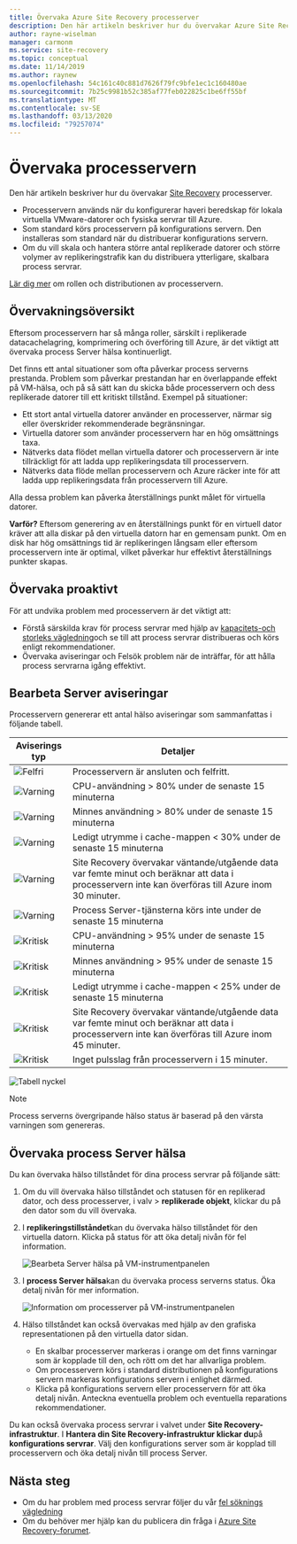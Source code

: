 ```yaml
---
title: Övervaka Azure Site Recovery processerver
description: Den här artikeln beskriver hur du övervakar Azure Site Recovery processerver som används för haveri beredskap för virtuella VMware-datorer/fysiska servrar
author: rayne-wiselman
manager: carmonm
ms.service: site-recovery
ms.topic: conceptual
ms.date: 11/14/2019
ms.author: raynew
ms.openlocfilehash: 54c161c40c881d7626f79fc9bfe1ec1c160480ae
ms.sourcegitcommit: 7b25c9981b52c385af77feb022825c1be6ff55bf
ms.translationtype: MT
ms.contentlocale: sv-SE
ms.lasthandoff: 03/13/2020
ms.locfileid: "79257074"
---
```

# <a name="monitor-the-process-server"></a>Övervaka processervern

Den här artikeln beskriver hur du övervakar [Site Recovery](site-recovery-overview.md) processerver.

- Processervern används när du konfigurerar haveri beredskap för lokala virtuella VMware-datorer och fysiska servrar till Azure.
- Som standard körs processervern på konfigurations servern. Den installeras som standard när du distribuerar konfigurations servern.
- Om du vill skala och hantera större antal replikerade datorer och större volymer av replikeringstrafik kan du distribuera ytterligare, skalbara process servrar.

[Lär dig mer](vmware-physical-azure-config-process-server-overview.md) om rollen och distributionen av processervern.

## <a name="monitoring-overview"></a>Övervakningsöversikt

Eftersom processervern har så många roller, särskilt i replikerade datacachelagring, komprimering och överföring till Azure, är det viktigt att övervaka process Server hälsa kontinuerligt.

Det finns ett antal situationer som ofta påverkar process serverns prestanda. Problem som påverkar prestandan har en överlappande effekt på VM-hälsa, och på så sätt kan du skicka både processervern och dess replikerade datorer till ett kritiskt tillstånd. Exempel på situationer:

- Ett stort antal virtuella datorer använder en processerver, närmar sig eller överskrider rekommenderade begränsningar.
- Virtuella datorer som använder processervern har en hög omsättnings taxa.
- Nätverks data flödet mellan virtuella datorer och processervern är inte tillräckligt för att ladda upp replikeringsdata till processervern.
- Nätverks data flöde mellan processervern och Azure räcker inte för att ladda upp replikeringsdata från processervern till Azure.

Alla dessa problem kan påverka återställnings punkt målet för virtuella datorer. 

**Varför?** Eftersom generering av en återställnings punkt för en virtuell dator kräver att alla diskar på den virtuella datorn har en gemensam punkt. Om en disk har hög omsättnings tid är replikeringen långsam eller eftersom processervern inte är optimal, vilket påverkar hur effektivt återställnings punkter skapas.

## <a name="monitor-proactively"></a>Övervaka proaktivt

För att undvika problem med processervern är det viktigt att:

- Förstå särskilda krav för process servrar med hjälp av [kapacitets-och storleks vägledning](site-recovery-plan-capacity-vmware.md#capacity-considerations)och se till att process servrar distribueras och körs enligt rekommendationer.
- Övervaka aviseringar och Felsök problem när de inträffar, för att hålla process servrarna igång effektivt.


## <a name="process-server-alerts"></a>Bearbeta Server aviseringar

Processervern genererar ett antal hälso aviseringar som sammanfattas i följande tabell.

**Aviserings typ** | **Detaljer**
--- | ---
![Felfri][green] | Processervern är ansluten och felfritt.
![Varning][yellow] | CPU-användning > 80% under de senaste 15 minuterna
![Varning][yellow] | Minnes användning > 80% under de senaste 15 minuterna
![Varning][yellow] | Ledigt utrymme i cache-mappen < 30% under de senaste 15 minuterna
![Varning][yellow] | Site Recovery övervakar väntande/utgående data var femte minut och beräknar att data i processervern inte kan överföras till Azure inom 30 minuter.
![Varning][yellow] | Process Server-tjänsterna körs inte under de senaste 15 minuterna
![Kritisk][red] | CPU-användning > 95% under de senaste 15 minuterna
![Kritisk][red] | Minnes användning > 95% under de senaste 15 minuterna
![Kritisk][red] | Ledigt utrymme i cache-mappen < 25% under de senaste 15 minuterna
![Kritisk][red] | Site Recovery övervakar väntande/utgående data var femte minut och beräknar att data i processervern inte kan överföras till Azure inom 45 minuter.
![Kritisk][red] | Inget pulsslag från processervern i 15 minuter.

![Tabell nyckel](./media/vmware-physical-azure-monitor-process-server/table-key.png)

> [!NOTE]
> Process serverns övergripande hälso status är baserad på den värsta varningen som genereras.



## <a name="monitor-process-server-health"></a>Övervaka process Server hälsa

Du kan övervaka hälso tillståndet för dina process servrar på följande sätt: 

1. Om du vill övervaka hälso tillståndet och statusen för en replikerad dator, och dess processerver, i valv > **replikerade objekt**, klickar du på den dator som du vill övervaka.
2. I **replikeringstillståndet**kan du övervaka hälso tillståndet för den virtuella datorn. Klicka på status för att öka detalj nivån för fel information.

    ![Bearbeta Server hälsa på VM-instrumentpanelen](./media/vmware-physical-azure-monitor-process-server/vm-ps-health.png)

4. I **process Server hälsa**kan du övervaka process serverns status. Öka detalj nivån för mer information.

    ![Information om processerver på VM-instrumentpanelen](./media/vmware-physical-azure-monitor-process-server/ps-summary.png)

5. Hälso tillståndet kan också övervakas med hjälp av den grafiska representationen på den virtuella dator sidan.
    - En skalbar processerver markeras i orange om det finns varningar som är kopplade till den, och rött om det har allvarliga problem. 
    - Om processervern körs i standard distributionen på konfigurations servern markeras konfigurations servern i enlighet därmed.
    - Klicka på konfigurations servern eller processervern för att öka detalj nivån. Anteckna eventuella problem och eventuella reparations rekommendationer.

Du kan också övervaka process servrar i valvet under **Site Recovery-infrastruktur**. I **Hantera din Site Recovery-infrastruktur klickar du**på **konfigurations servrar**. Välj den konfigurations server som är kopplad till processervern och öka detalj nivån till process Server.


## <a name="next-steps"></a>Nästa steg

- Om du har problem med process servrar följer du vår [fel söknings vägledning](vmware-physical-azure-troubleshoot-process-server.md)
- Om du behöver mer hjälp kan du publicera din fråga i [Azure Site Recovery-forumet](https://social.msdn.microsoft.com/Forums/azure/home?forum=hypervrecovmgr). 

[green]: ./media/vmware-physical-azure-monitor-process-server/green.png
[yellow]: ./media/vmware-physical-azure-monitor-process-server/yellow.png
[red]: ./media/vmware-physical-azure-monitor-process-server/red.png
